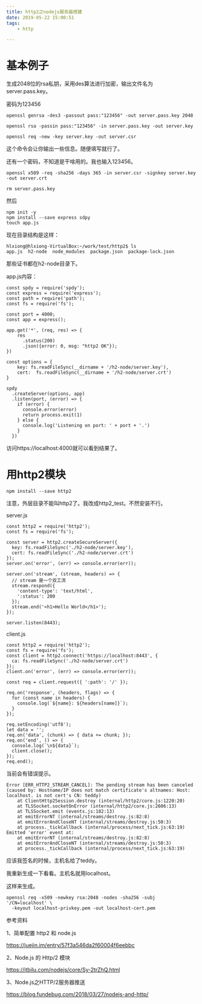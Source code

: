 ```yaml
---
title: http2之nodejs服务器搭建
date: 2019-05-22 15:00:51
tags:
	- http

---
```




# 基本例子

生成2048位的rsa私钥，采用des算法进行加密，输出文件名为server.pass.key。

密码为123456

```
openssl genrsa -des3 -passout pass:"123456" -out server.pass.key 2048
```

```
openssl rsa -passin pass:"123456" -in server.pass.key -out server.key
```

```
openssl req -new -key server.key -out server.csr
```

这个命令会让你输出一些信息。随便填写就行了。

还有一个密码，不知道是干啥用的。我也输入123456。

```
openssl x509 -req -sha256 -days 365 -in server.csr -signkey server.key -out server.crt
```

```
rm server.pass.key
```

然后

```
npm init -y
npm install --save express sdpy
touch app.js
```

现在目录结构是这样：

```
hlxiong@hlxiong-VirtualBox:~/work/test/http2$ ls
app.js  h2-node  node_modules  package.json  package-lock.json
```

那些证书都在h2-node目录下。

app.js内容：

```
const spdy = require('spdy');
const express = require('express');
const path = require('path');
const fs = require('fs');

const port = 4000;
const app = express();

app.get('*', (req, res) => {
    res
      .status(200)
      .json({error: 0, msg: "http2 OK"});
})

const options = {
    key: fs.readFileSync(__dirname + '/h2-node/server.key'),
    cert:  fs.readFileSync(__dirname + '/h2-node/server.crt')
}

spdy
  .createServer(options, app)
  .listen(port, (error) => {
    if (error) {
      console.error(error)
      return process.exit(1)
    } else {
      console.log('Listening on port: ' + port + '.')
    }
  })
```

访问https://localhost:4000就可以看到结果了。



# 用http2模块

```
npm install --save http2
```

注意，外层目录不能叫http2了。我改成http2_test。不然安装不行。

server.js

```
const http2 = require('http2');
const fs = require('fs');

const server = http2.createSecureServer({
  key: fs.readFileSync('./h2-node/server.key'),
  cert: fs.readFileSync('./h2-node/server.crt')
});
server.on('error', (err) => console.error(err));

server.on('stream', (stream, headers) => {
  // stream 是一个双工流
  stream.respond({
    'content-type': 'text/html',
    ':status': 200
  });
  stream.end('<h1>Hello World</h1>');
});

server.listen(8443);
```

client.js

```
const http2 = require('http2');
const fs = require('fs');
const client = http2.connect('https://localhost:8443', {
  ca: fs.readFileSync('./h2-node/server.crt')
});
client.on('error', (err) => console.error(err));

const req = client.request({ ':path': '/' });

req.on('response', (headers, flags) => {
  for (const name in headers) {
    console.log(`${name}: ${headers[name]}`);
  }
});

req.setEncoding('utf8');
let data = '';
req.on('data', (chunk) => { data += chunk; });
req.on('end', () => {
  console.log(`\n${data}`);
  client.close();
});
req.end();
```

当前会有错误提示。

```
Error [ERR_HTTP2_STREAM_CANCEL]: The pending stream has been canceled (caused by: Hostname/IP does not match certificate's altnames: Host: localhost. is not cert's CN: teddy)
    at ClientHttp2Session.destroy (internal/http2/core.js:1220:20)
    at TLSSocket.socketOnError (internal/http2/core.js:2606:13)
    at TLSSocket.emit (events.js:182:13)
    at emitErrorNT (internal/streams/destroy.js:82:8)
    at emitErrorAndCloseNT (internal/streams/destroy.js:50:3)
    at process._tickCallback (internal/process/next_tick.js:63:19)
Emitted 'error' event at:
    at emitErrorNT (internal/streams/destroy.js:82:8)
    at emitErrorAndCloseNT (internal/streams/destroy.js:50:3)
    at process._tickCallback (internal/process/next_tick.js:63:19)
```

应该我签名的时候，主机名给了teddy。

我重新生成一下看看。主机名就用localhost。

这样来生成。

```
openssl req -x509 -newkey rsa:2048 -nodes -sha256 -subj '/CN=localhost' \
  -keyout localhost-privkey.pem -out localhost-cert.pem
```





参考资料

1、简单配置 http2 和 node.js

https://juejin.im/entry/57f3a546da2f60004f6eebbc

2、Node.js 的 Http/2 模块

https://itbilu.com/nodejs/core/Sy-2trZhQ.html

3、Node.js之HTTP/2服务器推送

https://blog.fundebug.com/2018/03/27/nodejs-and-http/